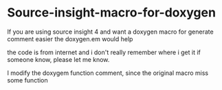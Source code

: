 # Source-insight-macro-for-doxygen

If you are using source insight 4 and want a doxygen macro for generate comment easier
the doxygen.em would help

the code is from internet and i don't really remember where i get it
if someone know, please let me know.

I modify the doxygem function comment, since the original macro miss some function
